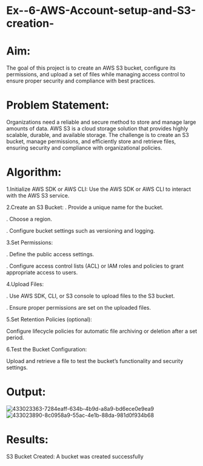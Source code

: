 # Ex--6-AWS-Account-setup-and-S3-creation-
# Aim:
The goal of this project is to create an AWS S3 bucket, configure its permissions, and upload a set of files while managing access control to ensure proper security and compliance with best practices.

# Problem Statement:
Organizations need a reliable and secure method to store and manage large amounts of data. AWS S3 is a cloud storage solution that provides highly scalable, durable, and available storage. The challenge is to create an S3 bucket, manage permissions, and efficiently store and retrieve files, ensuring security and compliance with organizational policies.

# Algorithm:
1.Initialize AWS SDK or AWS CLI: Use the AWS SDK or AWS CLI to interact with the AWS S3 service.

2.Create an S3 Bucket:
  . Provide a unique name for the bucket.

  . Choose a region.

  . Configure bucket settings such as versioning and logging.

3.Set Permissions:

  . Define the public access settings.

  . Configure access control lists (ACL) or IAM roles and policies to grant appropriate access to users.

4.Upload Files:

  . Use AWS SDK, CLI, or S3 console to upload files to the S3 bucket.

  . Ensure proper permissions are set on the uploaded files.

5.Set Retention Policies (optional):

Configure lifecycle policies for automatic file archiving or deletion after a set period.

6.Test the Bucket Configuration:

Upload and retrieve a file to test the bucket’s functionality and security settings.
# Output:

![433023363-7284eaff-634b-4b9d-a8a9-bd6ece0e9ea9](https://github.com/user-attachments/assets/6ca4b3ac-40c7-4711-8e00-fe233c26cab0)
![433023890-8c0958a9-55ac-4e1b-88da-981d0f934b68](https://github.com/user-attachments/assets/c5276873-e113-450c-8160-4fb96cb03857)


# Results:
S3 Bucket Created: A bucket was created successfully
